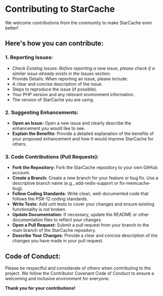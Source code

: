 # Contributing to StarCache
We welcome contributions from the community to make StarCache even better!

## Here's how you can contribute:

### 1. Reporting Issues:

- *Check Existing Issues: Before reporting a new issue, please check if a similar issue already exists in the Issues section.*
- Provide Details: When reporting an issue, please include:
- A clear and concise description of the issue.
- Steps to reproduce the issue (if possible).
- Your PHP version and any relevant environment information.
- The version of StarCache you are using.

### 2. Suggesting Enhancements:

- **Open an Issue:** Open a new issue and clearly describe the enhancement you would like to see.
- **Explain the Benefits:** Provide a detailed explanation of the benefits of your proposed enhancement and how it would improve StarCache for others.
  
### 3. Code Contributions (Pull Requests):

- **Fork the Repository:** Fork the StarCache repository to your own GitHub account.
- **Create a Branch:** Create a new branch for your feature or bug fix. Use a descriptive branch name (e.g., add-redis-support or fix-memcache-bug).
- **Follow Coding Standards:** Write clean, well-documented code that follows the PSR-12 coding standards.
- **Write Tests:** Add unit tests to cover your changes and ensure existing functionality is not broken.
- **Update Documentation:** If necessary, update the README or other documentation files to reflect your changes.
- **Open a Pull Request:** Submit a pull request from your branch to the main branch of the StarCache repository.
- **Describe Your Changes:** Provide a clear and concise description of the changes you have made in your pull request.

## Code of Conduct:

Please be respectful and considerate of others when contributing to the project. We follow the Contributor Covenant Code of Conduct to ensure a welcoming and inclusive environment for everyone.

**Thank you for your contributions!**
